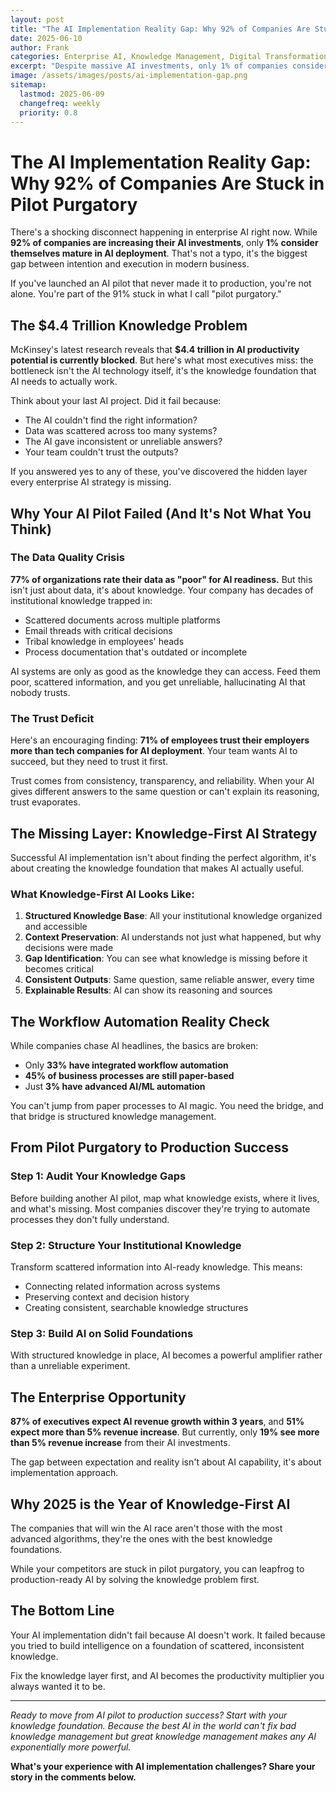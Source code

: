 ```yaml
---
layout: post
title: "The AI Implementation Reality Gap: Why 92% of Companies Are Stuck in Pilot Purgatory"
date: 2025-06-10
author: Frank
categories: Enterprise AI, Knowledge Management, Digital Transformation
excerpt: "Despite massive AI investments, only 1% of companies consider themselves mature in AI deployment. Here's why your AI pilot failed and how to fix it."
image: /assets/images/posts/ai-implementation-gap.png
sitemap:
  lastmod: 2025-06-09
  changefreq: weekly
  priority: 0.8
---
```


# The AI Implementation Reality Gap: Why 92% of Companies Are Stuck in Pilot Purgatory

There's a shocking disconnect happening in enterprise AI right now. While **92% of companies are increasing their AI investments**, only **1% consider themselves mature in AI deployment**. That's not a typo, it's the biggest gap between intention and execution in modern business.

If you've launched an AI pilot that never made it to production, you're not alone. You're part of the 91% stuck in what I call "pilot purgatory."

## The $4.4 Trillion Knowledge Problem

McKinsey's latest research reveals that **$4.4 trillion in AI productivity potential is currently blocked**. But here's what most executives miss: the bottleneck isn't the AI technology itself, it's the knowledge foundation that AI needs to actually work.

Think about your last AI project. Did it fail because:
- The AI couldn't find the right information?
- Data was scattered across too many systems?
- The AI gave inconsistent or unreliable answers?
- Your team couldn't trust the outputs?

If you answered yes to any of these, you've discovered the hidden layer every enterprise AI strategy is missing.

## Why Your AI Pilot Failed (And It's Not What You Think)

### The Data Quality Crisis

**77% of organizations rate their data as "poor" for AI readiness.** But this isn't just about data, it's about knowledge. Your company has decades of institutional knowledge trapped in:

- Scattered documents across multiple platforms
- Email threads with critical decisions
- Tribal knowledge in employees' heads
- Process documentation that's outdated or incomplete

AI systems are only as good as the knowledge they can access. Feed them poor, scattered information, and you get unreliable, hallucinating AI that nobody trusts.

### The Trust Deficit

Here's an encouraging finding: **71% of employees trust their employers more than tech companies for AI deployment**. Your team wants AI to succeed, but they need to trust it first.

Trust comes from consistency, transparency, and reliability. When your AI gives different answers to the same question or can't explain its reasoning, trust evaporates.

## The Missing Layer: Knowledge-First AI Strategy

Successful AI implementation isn't about finding the perfect algorithm, it's about creating the knowledge foundation that makes AI actually useful.

### What Knowledge-First AI Looks Like:

1. **Structured Knowledge Base**: All your institutional knowledge organized and accessible
2. **Context Preservation**: AI understands not just what happened, but why decisions were made
3. **Gap Identification**: You can see what knowledge is missing before it becomes critical
4. **Consistent Outputs**: Same question, same reliable answer, every time
5. **Explainable Results**: AI can show its reasoning and sources

## The Workflow Automation Reality Check

While companies chase AI headlines, the basics are broken:
- Only **33% have integrated workflow automation**
- **45% of business processes are still paper-based**
- Just **3% have advanced AI/ML automation**

You can't jump from paper processes to AI magic. You need the bridge, and that bridge is structured knowledge management.

## From Pilot Purgatory to Production Success

### Step 1: Audit Your Knowledge Gaps
Before building another AI pilot, map what knowledge exists, where it lives, and what's missing. Most companies discover they're trying to automate processes they don't fully understand.

### Step 2: Structure Your Institutional Knowledge
Transform scattered information into AI-ready knowledge. This means:
- Connecting related information across systems
- Preserving context and decision history
- Creating consistent, searchable knowledge structures

### Step 3: Build AI on Solid Foundations
With structured knowledge in place, AI becomes a powerful amplifier rather than a unreliable experiment.

## The Enterprise Opportunity

**87% of executives expect AI revenue growth within 3 years**, and **51% expect more than 5% revenue increase**. But currently, only **19% see more than 5% revenue increase** from their AI investments.

The gap between expectation and reality isn't about AI capability, it's about implementation approach.

## Why 2025 is the Year of Knowledge-First AI

The companies that will win the AI race aren't those with the most advanced algorithms, they're the ones with the best knowledge foundations.

While your competitors are stuck in pilot purgatory, you can leapfrog to production-ready AI by solving the knowledge problem first.

## The Bottom Line

Your AI implementation didn't fail because AI doesn't work. It failed because you tried to build intelligence on a foundation of scattered, inconsistent knowledge.

Fix the knowledge layer first, and AI becomes the productivity multiplier you always wanted it to be.

---

*Ready to move from AI pilot to production success? Start with your knowledge foundation. Because the best AI in the world can't fix bad knowledge management but great knowledge management makes any AI exponentially more powerful.*

**What's your experience with AI implementation challenges? Share your story in the comments below.**